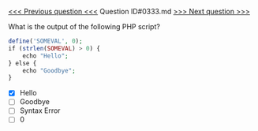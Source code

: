 [<<< Previous question <<<](0332.md)  Question ID#0333.md  [>>> Next question >>>](0334.md) 

What is the output of the following PHP script?

```php
define('SOMEVAL', 0);
if (strlen(SOMEVAL) > 0) {
    echo "Hello";
} else {
    echo "Goodbye";
}
```

- [x] Hello
- [ ] Goodbye
- [ ] Syntax Error
- [ ] 0
